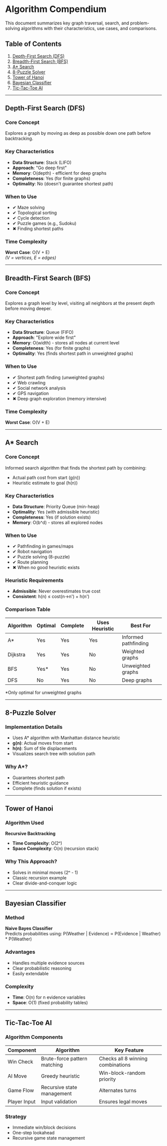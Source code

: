 # Algorithm Compendium

This document summarizes key graph traversal, search, and problem-solving algorithms with their characteristics, use cases, and comparisons.

## Table of Contents
1. [Depth-First Search (DFS)](#depth-first-search-dfs)
2. [Breadth-First Search (BFS)](#breadth-first-search-bfs)
3. [A* Search](#a-search)
4. [8-Puzzle Solver](#8-puzzle-solver)
5. [Tower of Hanoi](#tower-of-hanoi)
6. [Bayesian Classifier](#bayesian-classifier)
7. [Tic-Tac-Toe AI](#tic-tac-toe-ai)

---

## Depth-First Search (DFS)

### Core Concept
Explores a graph by moving as deep as possible down one path before backtracking.

### Key Characteristics
- **Data Structure**: Stack (LIFO)
- **Approach**: "Go deep first"
- **Memory**: O(depth) - efficient for deep graphs
- **Completeness**: Yes (for finite graphs)
- **Optimality**: No (doesn't guarantee shortest path)

### When to Use
- ✔ Maze solving
- ✔ Topological sorting
- ✔ Cycle detection
- ✔ Puzzle games (e.g., Sudoku)
- ✖ Finding shortest paths

### Time Complexity
**Worst Case**: O(V + E)  
*(V = vertices, E = edges)*

---

## Breadth-First Search (BFS)

### Core Concept
Explores a graph level by level, visiting all neighbors at the present depth before moving deeper.

### Key Characteristics
- **Data Structure**: Queue (FIFO)
- **Approach**: "Explore wide first"
- **Memory**: O(width) - stores all nodes at current level
- **Completeness**: Yes (for finite graphs)
- **Optimality**: Yes (finds shortest path in unweighted graphs)

### When to Use
- ✔ Shortest path finding (unweighted graphs)
- ✔ Web crawling
- ✔ Social network analysis
- ✔ GPS navigation
- ✖ Deep graph exploration (memory intensive)

### Time Complexity
**Worst Case**: O(V + E)

---

## A* Search

### Core Concept
Informed search algorithm that finds the shortest path by combining:
- Actual path cost from start (g(n))
- Heuristic estimate to goal (h(n))

### Key Characteristics
- **Data Structure**: Priority Queue (min-heap)
- **Optimality**: Yes (with admissible heuristic)
- **Completeness**: Yes (if solution exists)
- **Memory**: O(b^d) - stores all explored nodes

### When to Use
- ✔ Pathfinding in games/maps
- ✔ Robot navigation
- ✔ Puzzle solving (8-puzzle)
- ✔ Route planning
- ✖ When no good heuristic exists

### Heuristic Requirements
- **Admissible**: Never overestimates true cost
- **Consistent**: h(n) ≤ cost(n→n') + h(n')

### Comparison Table

| Algorithm | Optimal | Complete | Uses Heuristic | Best For |
|-----------|---------|----------|----------------|----------|
| A*        | Yes     | Yes      | Yes            | Informed pathfinding |
| Dijkstra  | Yes     | Yes      | No             | Weighted graphs |
| BFS       | Yes*    | Yes      | No             | Unweighted graphs |
| DFS       | No      | Yes      | No             | Deep graphs |

*Only optimal for unweighted graphs

---

## 8-Puzzle Solver

### Implementation Details
- Uses A* algorithm with Manhattan distance heuristic
- **g(n)**: Actual moves from start
- **h(n)**: Sum of tile displacements
- Visualizes search tree with solution path

### Why A*?
- Guarantees shortest path
- Efficient heuristic guidance
- Complete (finds solution if exists)

---

## Tower of Hanoi

### Algorithm Used
**Recursive Backtracking**  
- **Time Complexity**: O(2ⁿ)
- **Space Complexity**: O(n) (recursion stack)

### Why This Approach?
- Solves in minimal moves (2ⁿ - 1)
- Classic recursion example
- Clear divide-and-conquer logic

---

## Bayesian Classifier

### Method
**Naive Bayes Classifier**  
Predicts probabilities using:
P(Weather | Evidence) ∝ P(Evidence | Weather) * P(Weather)

### Advantages
- Handles multiple evidence sources
- Clear probabilistic reasoning
- Easily extendable

### Complexity
- **Time**: O(n) for n evidence variables
- **Space**: O(1) (fixed probability tables)

---

## Tic-Tac-Toe AI

### Algorithm Components
| Component       | Algorithm                     | Key Feature                          |
|-----------------|-------------------------------|--------------------------------------|
| Win Check       | Brute-force pattern matching  | Checks all 8 winning combinations    |
| AI Move         | Greedy heuristic              | Win-block-random priority            |
| Game Flow       | Recursive state management    | Alternates turns                     |
| Player Input    | Input validation              | Ensures legal moves                  |

### Strategy
- Immediate win/block decisions
- One-step lookahead
- Recursive game state management
